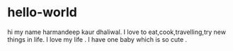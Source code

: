 # hello-world
hi my name harmandeep kaur dhaliwal. I love to eat,cook,travelling,try new things in life.
I love my life . I have one baby which is so cute .
